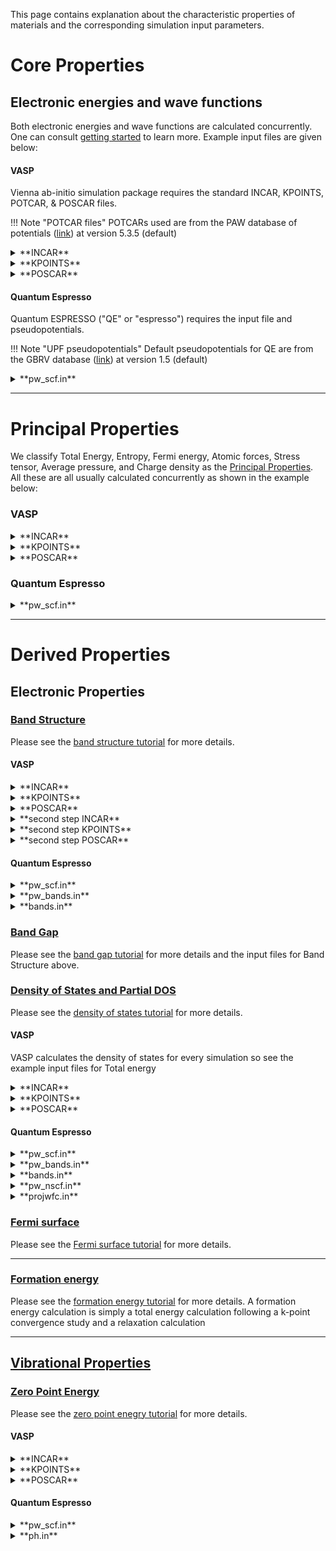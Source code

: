 <!-- TODO: recycle or remove on cleanup -->

This page contains explanation about the characteristic properties of materials and the corresponding simulation input parameters.

# Core Properties

## Electronic energies and wave functions

Both electronic energies and wave functions are calculated concurrently. One can consult [getting started](../tutorials/band-structure.md) to learn more. Example input files are given below:

#### VASP

Vienna ab-initio simulation package requires the standard INCAR, KPOINTS, POTCAR, & POSCAR files.

!!! Note "POTCAR files"
    POTCARs used are from the PAW database of potentials ([link](http://cms.mpi.univie.ac.at/vasp/vasp/PAW_potentials.html)) at version 5.3.5 (default)

<details>
<summary>**INCAR**</summary>
```
SYSTEM =  Silicon-FCC
LWAVE  = .TRUE.
LCHARG  = .TRUE.
ISMEAR =    0
SIGMA  = 0.1
```
</details>

<details>
<summary>**KPOINTS**</summary>
```
Automatic mesh
0
Gamma
  1  1  1
  0.  0.  0.
```
</details>

<details>
<summary>**POSCAR**</summary>
```
Silicon FCC
1.0
   5.000000000     0.000000000     0.000000000
   2.500000000     4.330127019     0.000000000
   2.500000000     1.443375673     4.082482905
Si
2
direct
   0.000000000    0.000000000    0.000000000 Si
   0.250000000    0.250000000    0.250000000 Si
```
</details>

#### Quantum Espresso

Quantum ESPRESSO ("QE" or "espresso") requires the input file and pseudopotentials.

!!! Note "UPF pseudopotentials"
    Default pseudopotentials for QE are from the GBRV database ([link](https://www.physics.rutgers.edu/gbrv/)) at version 1.5 (default)

<details>
<summary>**pw_scf.in**</summary>
```
&CONTROL
    calculation= 'scf'
    title= ''
    verbosity= 'low'
    restart_mode= 'from_scratch'
    wf_collect= .true.
    tstress= .true.
    tprnfor= .true.
    outdir= '$OUTPUT_DIR/'
    wfcdir= '$OUTPUT_DIR/'
    prefix= '__prefix__'
    pseudo_dir= '$PSEUDO_DIR'
/
&SYSTEM
    ibrav=2
    nat=2
    ntyp=1
    ecutwfc= 40
    ecutrho= 200
    occupations= 'smearing'
    degauss= 0.005
    celldm(1)=9.448580823160363
/
&ELECTRONS
    diagonalization= 'david'
    diago_david_ndim= 4
    diago_full_acc= .true.
    mixing_beta= 0.3
/
&IONS
/
&CELL
/
ATOMIC_SPECIES
Si 28.0855 si_pbe_gbrv_1.0.upf
ATOMIC_POSITIONS crystal
Si 0 0 0
Si 0.25 0.25 0.25
K_POINTS automatic
1 1 1 0 0 0
```
</details>

<hr>

# Principal Properties

We classify Total Energy, Entropy, Fermi energy, Atomic forces, Stress tensor, Average pressure, and Charge density as the [Principal Properties](../materials/characteristic-properties#principal-properties). All these are all usually calculated concurrently as shown in the example below:

### VASP

<details>
<summary>**INCAR**</summary>
```
SYSTEM =  Silicon-FCC
LWAVE  = .TRUE.
LCHARG  = .TRUE.
ISMEAR =    0
SIGMA  = 0.1
```
</details>
<details>
<summary>**KPOINTS**</summary>
```
Automatic mesh
0
Gamma
  1  1  1
  0.  0.  0.
```
</details>
<details>
<summary>**POSCAR**</summary>
```
Silicon FCC
1.0
   5.000000000     0.000000000     0.000000000
   2.500000000     4.330127019     0.000000000
   2.500000000     1.443375673     4.082482905
Si
2
direct
   0.000000000    0.000000000    0.000000000 Si
   0.250000000    0.250000000    0.250000000 Si
```
</details>

### Quantum Espresso

<details>
<summary>**pw_scf.in**</summary>
```
&CONTROL
    calculation= 'scf'
    title= ''
    verbosity= 'low'
    restart_mode= 'from_scratch'
    wf_collect= .true.
    tstress= .true.
    tprnfor= .true.
    outdir= '$OUTPUT_DIR/'
    wfcdir= '$OUTPUT_DIR/'
    prefix= '__prefix__'
    pseudo_dir= '$PSEUDO_DIR'
/
&SYSTEM
    ibrav=2
    nat=2
    ntyp=1
    ecutwfc= 40
    ecutrho= 200
    occupations= 'smearing'
    degauss= 0.005
    celldm(1)=9.448580823160363
/
&ELECTRONS
    diagonalization= 'david'
    diago_david_ndim= 4
    diago_full_acc= .true.
    mixing_beta= 0.3
/
&IONS
/
&CELL
/
ATOMIC_SPECIES
Si 28.0855 si_pbe_gbrv_1.0.upf
ATOMIC_POSITIONS crystal
Si 0 0 0
Si 0.25 0.25 0.25
K_POINTS automatic
1 1 1 0 0 0
```
</details>

<hr>

# Derived Properties

## Electronic Properties

### [Band Structure](../materials/characteristic-properties#band-structure)
Please see the [band structure tutorial](../tutorials/band-structure.md) for more details.

#### VASP

<details>
<summary>**INCAR**</summary>
```
SYSTEM =  Silicon-FCC
LWAVE  = .TRUE.
LCHARG  = .TRUE.
ISMEAR =    0
SIGMA  = 0.1
```
</details>

<details>
<summary>**KPOINTS**</summary>
```
Automatic mesh
0
Gamma
  1  1  1
  0.  0.  0.
```
</details>

<details>
<summary>**POSCAR**</summary>
```
Silicon FCC
1.0
   5.000000000     0.000000000     0.000000000
   2.500000000     4.330127019     0.000000000
   2.500000000     1.443375673     4.082482905
Si
2
direct
   0.000000000    0.000000000    0.000000000 Si
   0.250000000    0.250000000    0.250000000 Si
```
</details>

<details>
<summary>**second step INCAR**</summary>
```
System = fcc Si
ICHARG = 11
ISMEAR = 0;
SIGMA = 0.1;
LORBIT=11
```
</details>

<details>
<summary>**second step KPOINTS**</summary>
```
kpoints path
3
reciprocal
0.0  0.0  0.0   1
0.0  0.0  0.5   1
0.0  0.5  0.5   1
```
</details>

<details>
<summary>**second step POSCAR**</summary>
```
Silicon FCC
1.0
   5.000000000     0.000000000     0.000000000
   2.500000000     4.330127019     0.000000000
   2.500000000     1.443375673     4.082482905
Si
2
direct
   0.000000000    0.000000000    0.000000000 Si
   0.250000000    0.250000000    0.250000000 Si
```
</details>

#### Quantum Espresso

<details>
<summary>**pw_scf.in**</summary>
```
&CONTROL
    calculation= 'scf'
    title= ''
    verbosity= 'low'
    restart_mode= 'from_scratch'
    wf_collect= .true.
    tstress= .true.
    tprnfor= .true.
    outdir= '$OUTPUT_DIR/'
    wfcdir= '$OUTPUT_DIR/'
    prefix= '__prefix__'
    pseudo_dir= '$PSEUDO_DIR'
/
&SYSTEM
    ibrav=2
    nat=2
    ntyp=1
    ecutwfc= 40
    ecutrho= 200
    occupations= 'smearing'
    degauss= 0.005
    celldm(1)=9.448580823160363
/
&ELECTRONS
    diagonalization= 'david'
    diago_david_ndim= 4
    diago_full_acc= .true.
    mixing_beta= 0.3
/
&IONS
/
&CELL
/
ATOMIC_SPECIES
Si 28.0855 si_pbe_gbrv_1.0.upf
ATOMIC_POSITIONS crystal
Si 0 0 0
Si 0.25 0.25 0.25
K_POINTS automatic
1 1 1 0 0 0
```
</details>

<details>
<summary>**pw_bands.in**</summary>
```
&CONTROL
    calculation= 'bands'
    title= ''
    verbosity= 'low'
    restart_mode= 'from_scratch'
    wf_collect= .true.
    tstress= .true.
    tprnfor= .true.
    outdir= '$OUTPUT_DIR/'
    wfcdir= '$OUTPUT_DIR/'
    prefix= '__prefix__'
    pseudo_dir= '$PSEUDO_DIR'
/
&SYSTEM
    ibrav=2
    nat=2
    ntyp=1
    ecutwfc= 40
    ecutrho= 200
    occupations= 'smearing'
    degauss= 0.005
    celldm(1)=9.448580823160363
/
&ELECTRONS
    diagonalization= 'david'
    diago_david_ndim= 4
    diago_full_acc= .true.
    mixing_beta= 0.3
/
&IONS
/
&CELL
/
ATOMIC_SPECIES
Si 28.0855 si_pbe_gbrv_1.0.upf
ATOMIC_POSITIONS crystal
Si 0 0 0
Si 0.25 0.25 0.25
K_POINTS crystal_b
3
0.50000000  0.50000000  0.50000000  10
0.00000000  0.00000000  0.00000000  10
0.50000000  0.00000000  0.50000000  10
```
</details>

<details>
<summary>**bands.in**</summary>
```
&BANDS
    prefix= '__prefix__'
    outdir= '$OUTPUT_DIR'
    filband= '$JOB_WORK_DIR/bands.dat'
    no_overlap= .true.
/
```
</details>

### [Band Gap](../materials/characteristic-properties#band-gap)
Please see the [band gap tutorial](../tutorials/band-gap.md) for more details and the input files for Band Structure above.

### [Density of States and Partial DOS](../materials/characteristic-properties#sensity-of-states-and-partial-dos)
Please see the [density of states tutorial](../tutorials/density-of-states.md) for more details.

#### VASP

VASP calculates the density of states for every simulation so see the example input files for Total energy


<details>
<summary>**INCAR**</summary>
```
SYSTEM =  Silicon-FCC
LWAVE  = .FALSE.
LCHARG  = .FALSE.
ISMEAR =    0
SIGMA  = 0.05
LORBIT=11
```
</details>

<details>
<summary>**KPOINTS**</summary>
```
Automatic mesh
0
Gamma
  2 2 2
  0.  0.  0.
```
</details>
<details>
<summary>**POSCAR**</summary>
```
Cubic Diamond Si
5.43
0.0 0.5 0.5
0.5 0.0 0.5
0.5 0.5 0.0
Si
2
Direct
0.0 0.0 0.0 Si
0.25 0.25 0.25 Si
```
</details>

#### Quantum Espresso

<details>
<summary>**pw_scf.in**</summary>
```
&CONTROL
    calculation= 'scf'
    title= ''
    verbosity= 'low'
    restart_mode= 'from_scratch'
    wf_collect= .true.
    tstress= .true.
    tprnfor= .true.
    outdir= '$OUTPUT_DIR/'
    wfcdir= '$OUTPUT_DIR/'
    prefix= '__prefix__'
    pseudo_dir= '$PSEUDO_DIR'
/
&SYSTEM
    ibrav=2
    nat=2
    ntyp=1
    ecutwfc= 40
    ecutrho= 200
    occupations= 'smearing'
    degauss= 0.005
    celldm(1)=9.448580823160363
/
&ELECTRONS
    diagonalization= 'david'
    diago_david_ndim= 4
    diago_full_acc= .true.
    mixing_beta= 0.3
/
&IONS
/
&CELL
/
ATOMIC_SPECIES
Si 28.0855 si_pbe_gbrv_1.0.upf
ATOMIC_POSITIONS crystal
Si 0 0 0
Si 0.25 0.25 0.25
K_POINTS automatic
1 1 1 0 0 0
```
</details>
<details>
<summary>**pw_bands.in**</summary>
```
&CONTROL
    calculation= 'bands'
    title= ''
    verbosity= 'low'
    restart_mode= 'from_scratch'
    wf_collect= .true.
    tstress= .true.
    tprnfor= .true.
    outdir= '$OUTPUT_DIR/'
    wfcdir= '$OUTPUT_DIR/'
    prefix= '__prefix__'
    pseudo_dir= '$PSEUDO_DIR'
/
&SYSTEM
    ibrav=2
    nat=2
    ntyp=1
    ecutwfc= 40
    ecutrho= 200
    occupations= 'smearing'
    degauss= 0.005
    celldm(1)=9.448580823160363
/
&ELECTRONS
    diagonalization= 'david'
    diago_david_ndim= 4
    diago_full_acc= .true.
    mixing_beta= 0.3
/
&IONS
/
&CELL
/
ATOMIC_SPECIES
Si 28.0855 si_pbe_gbrv_1.0.upf
ATOMIC_POSITIONS crystal
Si 0 0 0
Si 0.25 0.25 0.25
K_POINTS crystal_b
3
0.50000000  0.50000000  0.50000000  10
0.00000000  0.00000000  0.00000000  10
0.50000000  0.00000000  0.50000000  10
```
</details>
<details>
<summary>**bands.in**</summary>
```
&BANDS
    prefix= '__prefix__'
    outdir= '$OUTPUT_DIR'
    filband= '$JOB_WORK_DIR/bands.dat'
    no_overlap= .true.
/
```
</details>
<details>
<summary>**pw_nscf.in**</summary>
```
&CONTROL
    calculation= 'nscf'
    title= ''
    verbosity= 'low'
    restart_mode= 'from_scratch'
    wf_collect= .true.
    tstress= .true.
    tprnfor= .true.
    outdir= '$OUTPUT_DIR/'
    wfcdir= '$OUTPUT_DIR/'
    prefix= '__prefix__'
    pseudo_dir= '$PSEUDO_DIR'
/
&SYSTEM
    ibrav=2
    nat=2
    ntyp=1
    ecutwfc= 40
    ecutrho= 200
    occupations= 'smearing'
    degauss= 0.005
    celldm(1)=9.448580823160363
/
&ELECTRONS
    diagonalization= 'david'
    diago_david_ndim= 4
    diago_full_acc= .true.
    mixing_beta= 0.3
/
&IONS
/
&CELL
/
ATOMIC_SPECIES
Si 28.0855 si_pbe_gbrv_1.0.upf
ATOMIC_POSITIONS crystal
Si 0 0 0
Si 0.25 0.25 0.25
K_POINTS automatic
1 1 1 0 0 0
```
</details>
<details>
<summary>**projwfc.in**</summary>
```
&PROJWFC
    prefix= '__prefix__'
    outdir= '$OUTPUT_DIR/'
    degauss= 0.01
/
```
</details>

### [Fermi surface](../materials/characteristic-properties#fermi-surface)
Please see the [Fermi surface tutorial](../tutorials/fermi-surface.md) for more details.

<hr>

### [Formation energy](../materials/characteristic-properties#formation-energy-at-0K)
Please see the [formation energy tutorial](../tutorials/formation-energy.md) for more details.  A formation energy calculation is simply a total energy calculation following a k-point convergence study and a relaxation calculation

<hr>

## [Vibrational Properties](../materials/characteristic-properties#vibrational-properties)

### [Zero Point Energy](../materials/characteristic-properties#zero-point-energy)
Please see the [zero point enegry tutorial](../tutorials/zero-point-energy.md) for more details.

#### VASP

<details>
<summary>**INCAR**</summary>
```
IBRION = 5
LWAVE = .FALSE.
LCHARG = .FALSE.
ISMEAR = 1
SIGMA = 0.1
```
</details>

<details>
<summary>**KPOINTS**</summary>
```
Automatic mesh
0
Gamma
  1  1  1
  0.  0.  0.
```
</details>

<details>
<summary>**POSCAR**</summary>
```
Silicon FCC
1.0
   5.000000000     0.000000000     0.000000000
   2.500000000     4.330127019     0.000000000
   2.500000000     1.443375673     4.082482905
Si
2
direct
   0.000000000    0.000000000    0.000000000 Si
   0.250000000    0.250000000    0.250000000 Si
```
</details>

#### Quantum Espresso

<details>
<summary>**pw_scf.in**</summary>
```
&CONTROL
    calculation= 'scf'
    title= ''
    verbosity= 'low'
    restart_mode= 'from_scratch'
    wf_collect= .true.
    tstress= .true.
    tprnfor= .true.
    outdir= '$OUTPUT_DIR/'
    wfcdir= '$OUTPUT_DIR/'
    prefix= '__prefix__'
    pseudo_dir= '$PSEUDO_DIR'
/
&SYSTEM
    ibrav=2
    nat=2
    ntyp=1
    ecutwfc= 40
    ecutrho= 200
    occupations= 'smearing'
    degauss= 0.005
    celldm(1)=9.448580823160363
/
&ELECTRONS
    diagonalization= 'david'
    diago_david_ndim= 4
    diago_full_acc= .true.
    mixing_beta= 0.3
/
&IONS
/
&CELL
/
ATOMIC_SPECIES
Si 28.0855 si_pbe_gbrv_1.0.upf
ATOMIC_POSITIONS crystal
Si 0 0 0
Si 0.25 0.25 0.25
K_POINTS automatic
1 1 1 0 0 0
```
</details>

<details>
<summary>**ph.in**</summary>
```
&INPUTPH
    tr2_ph= 1.0d-12
    asr= .true.
    prefix='__prefix__'
    outdir='$OUTPUT_DIR/'
/
0.0 0.0 0.0
```
</details>
